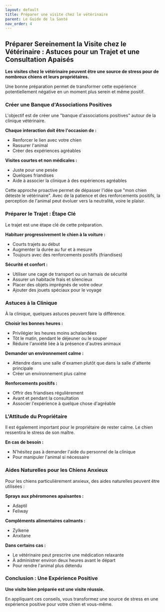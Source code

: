 ```yaml
---
layout: default
title: Préparer une visite chez le vétérinaire
parent: Le Guide de la Santé
nav_order: 4
---
```


## **Préparer Sereinement la Visite chez le Vétérinaire : Astuces pour un Trajet et une Consultation Apaisés**

**Les visites chez le vétérinaire peuvent être une source de stress pour de nombreux chiens et leurs propriétaires.**

Une bonne préparation permet de transformer cette expérience potentiellement négative en un moment plus serein et même positif.

### **Créer une Banque d'Associations Positives**

L'objectif est de créer une "banque d'associations positives" autour de la clinique vétérinaire.

**Chaque interaction doit être l'occasion de :**
- Renforcer le lien avec votre chien
- Rassurer l'animal
- Créer des expériences agréables

**Visites courtes et non médicales :**
- Juste pour une pesée
- Quelques friandises
- Aide à associer la clinique à des expériences agréables

Cette approche proactive permet de dépasser l'idée que "mon chien déteste le vétérinaire". Avec de la patience et des renforcements positifs, la perception de l'animal peut évoluer vers la neutralité, voire le plaisir.

### **Préparer le Trajet : Étape Clé**

Le trajet est une étape clé de cette préparation.

**Habituer progressivement le chien à la voiture :**
- Courts trajets au début
- Augmenter la durée au fur et à mesure
- Toujours avec des renforcements positifs (friandises)

**Sécurité et confort :**
- Utiliser une cage de transport ou un harnais de sécurité
- Assurer un habitacle frais et silencieux
- Placer des objets imprégnés de votre odeur
- Ajouter des jouets spéciaux pour le voyage

### **Astuces à la Clinique**

À la clinique, quelques astuces peuvent faire la différence.

**Choisir les bonnes heures :**
- Privilégier les heures moins achalandées
- Tôt le matin, pendant le déjeuner ou le souper
- Réduire l'anxiété liée à la présence d'autres animaux

**Demander un environnement calme :**
- Attendre dans une salle d'examen plutôt que dans la salle d'attente principale
- Créer un environnement plus calme

**Renforcements positifs :**
- Offrir des friandises régulièrement
- Avant et pendant la consultation
- Associer l'expérience à quelque chose d'agréable

### **L'Attitude du Propriétaire**

Il est également important pour le propriétaire de rester calme. Le chien ressentira le stress de son maître.

**En cas de besoin :**
- N'hésitez pas à demander l'aide du personnel de la clinique
- Pour manipuler l'animal si nécessaire

### **Aides Naturelles pour les Chiens Anxieux**

Pour les chiens particulièrement anxieux, des aides naturelles peuvent être utilisées :

**Sprays aux phéromones apaisantes :**
- Adaptil
- Feliway

**Compléments alimentaires calmants :**
- Zylkene
- Anxitane

**Dans certains cas :**
- Le vétérinaire peut prescrire une médication relaxante
- À administrer environ deux heures avant le départ
- Pour rendre l'animal plus détendu

### **Conclusion : Une Expérience Positive**

**Une visite bien préparée est une visite réussie.**

En appliquant ces conseils, vous transformez une source de stress en une expérience positive pour votre chien et vous-même. 
